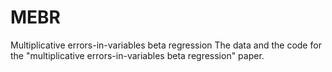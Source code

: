 # MEBR
Multiplicative errors-in-variables beta regression
The data and the code for the "multiplicative errors-in-variables beta regression" paper.
